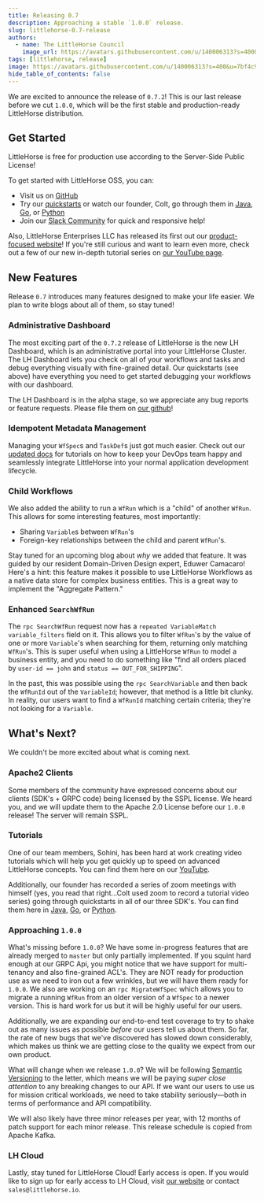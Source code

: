 ```yaml
---
title: Releasing 0.7
description: Approaching a stable `1.0.0` release.
slug: littlehorse-0.7-release
authors:
  - name: The LittleHorse Council
    image_url: https://avatars.githubusercontent.com/u/140006313?s=400&u=7bf4c91d92dfe590ac71bb6b4821e1a81aa5b712&v=4
tags: [littlehorse, release]
image: https://avatars.githubusercontent.com/u/140006313?s=400&u=7bf4c91d92dfe590ac71bb6b4821e1a81aa5b712&v=4
hide_table_of_contents: false
---
```


We are excited to announce the release of `0.7.2`! <!-- truncate --> This is our last release before we cut `1.0.0`, which will be the first stable and production-ready LittleHorse distribution.

## Get Started

LittleHorse is free for production use according to the Server-Side Public License!

To get started with LittleHorse OSS, you can:

* Visit us on [GitHub](https://github.com/littlehorse-enterprises)
* Try our [quickstarts](https://littlehorse.dev/docs/developer-guide/install#installation-and-quickstart) or watch our founder, Colt, go through them in [Java](https://www.youtube.com/watch?v=8Zo_UOStg98&t=6s), [Go](https://www.youtube.com/watch?v=oZQc2ISSZsk), or [Python](https://www.youtube.com/watch?v=l3TZOjfpzTw)
* Join our [Slack Community](https://launchpass.com/littlehorse-community) for quick and responsive help!

Also, LittleHorse Enterprises LLC has released its first out our [product-focused website](https://littlehorse.io)! If you're still curious and want to learn even more, check out a few of our new in-depth tutorial series on [our YouTube page](https://www.youtube.com/@LittleHorse-ey3vw/featured).

## New Features

Release `0.7` introduces many features designed to make your life easier. We plan to write blogs about all of them, so stay tuned!

### Administrative Dashboard

The most exciting part of the `0.7.2` release of LittleHorse is the new LH Dashboard, which is an administrative portal into your LittleHorse Cluster. The LH Dashboard lets you check on all of your workflows and tasks and debug everything visually with fine-grained detail. Our quickstarts (see above) have everything you need to get started debugging your workflows with our dashboard.

The LH Dashboard is in the alpha stage, so we appreciate any bug reports or feature requests. Please file them on [our github](https://github.com/littlehorse-enterprises/littlehorse/issues)!

### Idempotent Metadata Management

Managing your `WfSpec`s and `TaskDef`s just got much easier. Check out our [updated docs](https://littlehorse.dev/docs/developer-guide/grpc/managing-metadata) for tutorials on how to keep your DevOps team happy and seamlessly integrate LittleHorse into your normal application development lifecycle.

### Child Workflows

We also added the ability to run a `WfRun` which is a "child" of another `WfRun`. This allows for some interesting features, most importantly:
* Sharing `Variable`s between `WfRun`'s
* Foreign-key relationships between the child and parent `WfRun`'s.

Stay tuned for an upcoming blog about _why_ we added that feature. It was guided by our resident Domain-Driven Design expert, Eduwer Camacaro! Here's a hint: this feature makes it possible to use LittleHorse Workflows as a native data store for complex business entities. This is a great way to implement the "Aggregate Pattern."

### Enhanced `SearchWfRun`

The `rpc SearchWfRun` request now has a `repeated VariableMatch variable_filters` field on it. This allows you to filter `WfRun`'s by the value of one or more `Variable`'s when searching for them, returning only matching `WfRun`'s. This is super useful when using a LittleHorse `WfRun` to model a business entity, and you need to do something like "find all orders placed by `user-id == john` and `status == OUT_FOR_SHIPPING`".

In the past, this was possible using the `rpc SearchVariable` and then back the `WfRunId` out of the `VariableId`; however, that method is a little bit clunky. In reality, our users want to find a `WfRunId` matching certain criteria; they're not looking for a `Variable`.

## What's Next?

We couldn't be more excited about what is coming next.

### Apache2 Clients

Some members of the community have expressed concerns about our clients (SDK's + GRPC code) being licensed by the SSPL license. We heard you, and we will update them to the Apache 2.0 License before our `1.0.0` release! The server will remain SSPL.

### Tutorials

One of our team members, Sohini, has been hard at work creating video tutorials which will help you get quickly up to speed on advanced LittleHorse concepts. You can find them here on our [YouTube](https://www.youtube.com/@LittleHorse-ey3vw/playlists).

Additionally, our founder has recorded a series of zoom meetings with himself (yes, you read that right...Colt used zoom to record a tutorial video series) going through quickstarts in all of our three SDK's. You can find them here in [Java](https://www.youtube.com/watch?v=8Zo_UOStg98&t=6s), [Go](https://www.youtube.com/watch?v=oZQc2ISSZsk), or [Python](https://www.youtube.com/watch?v=l3TZOjfpzTw).

### Approaching `1.0.0`

What's missing before `1.0.0`? We have some in-progress features that are already merged to `master` but only partially implemented. If you squint hard enough at our GRPC Api, you might notice that we have support for multi-tenancy and also fine-grained ACL's. They are NOT ready for production use as we need to iron out a few wrinkles, but we will have them ready for `1.0.0`. We also are working on an `rpc MigrateWfSpec` which allows you to migrate a running `WfRun` from an older version of a `WfSpec` to a newer version. This is hard work for us but it will be highly useful for our users.

Additionally, we are expanding our end-to-end test coverage to try to shake out as many issues as possible _before_ our users tell us about them. So far, the rate of new bugs that we've discovered has slowed down considerably, which makes us think we are getting close to the quality we expect from our own product.

What will change when we release `1.0.0`? We will be following [Semantic Versioning](https://semver.org) to the letter, which means we will be paying _super close attention_ to any breaking changes to our API. If we want our users to use us for mission critical workloads, we need to take stability seriously—both in terms of performance and API compatibility.

We will also likely have three minor releases per year, with 12 months of patch support for each minor release. This release schedule is copied from Apache Kafka.

### LH Cloud

Lastly, stay tuned for LittleHorse Cloud! Early access is open. If you would like to sign up for early access to LH Cloud, visit [our website](https://www.littlehorse.io/lh-cloud) or contact `sales@littlehorse.io`.
